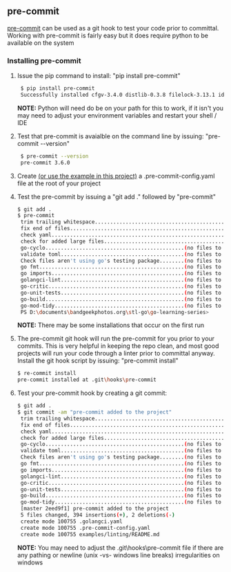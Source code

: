 ## pre-commit

[pre-commit](https://pre-commit.com/) can be used as a git hook to test your code prior to committal.  Working with pre-commit is fairly easy but it does require python to be available on the system

### Installing pre-commit

1. Issue the pip command to install: "pip install pre-commit"

   ```bash
    $ pip install pre-commit
    Successfully installed cfgv-3.4.0 distlib-0.3.8 filelock-3.13.1 identify-2.5.33 nodeenv-1.8.0 platformdirs-4.1.0 pre-commit-3.6.0 pyyaml-6.0.1 setuptools-69.0.3 virtualenv-20.25.0
    ```

    **NOTE:**
    Python will need do be on your path for this to work, if it isn't you may need to adjust your environment variables and restart your shell / IDE

2. Test that pre-commit is avaialble on the command line by issuing: "pre-commit --version"

   ```bash
    $ pre-commit --version
    pre-commit 3.6.0
    ```

3. Create [(or use the example in this project)](../../.pre-commit-config.yaml) a .pre-commit-config.yaml file at the root of your project
4. Test the pre-commit by issuing a "git add ." followed by "pre-commit"

   ```bash
   $ git add .
   $ pre-commit
    trim trailing whitespace.................................................Passed
    fix end of files.........................................................Passed
    check yaml...............................................................Passed
    check for added large files..............................................Passed
    go-cyclo.............................................(no files to check)Skipped
    validate toml........................................(no files to check)Skipped
    Check files aren't using go's testing package........(no files to check)Skipped
    go fmt...............................................(no files to check)Skipped
    go imports...........................................(no files to check)Skipped
    golangci-lint........................................(no files to check)Skipped
    go-critic............................................(no files to check)Skipped
    go-unit-tests........................................(no files to check)Skipped
    go-build.............................................(no files to check)Skipped
    go-mod-tidy..........................................(no files to check)Skipped
    PS D:\documents\bandgeekphotos.org\stl-go\go-learning-series>
   ```

    **NOTE:**
    There may be some installations that occur on the first run

5. The pre-commit git hook will run the pre-commit for you prior to your commits.  This is very helpful in keeping the repo clean, and most good projects will run your code through a linter prior to committal anyway.  Install the git hook script by issuing: "pre-commit install"

   ```bash
   $ re-commit install
   pre-commit installed at .git\hooks\pre-commit
   ```

6. Test your pre-commit hook by creating a git commit:

   ```bash
   $ git add .
   $ git commit -am "pre-commit added to the project"
    trim trailing whitespace.................................................Passed
    fix end of files.........................................................Passed
    check yaml...............................................................Passed
    check for added large files..............................................Passed
    go-cyclo.............................................(no files to check)Skipped
    validate toml........................................(no files to check)Skipped
    Check files aren't using go's testing package........(no files to check)Skipped
    go fmt...............................................(no files to check)Skipped
    go imports...........................................(no files to check)Skipped
    golangci-lint........................................(no files to check)Skipped
    go-critic............................................(no files to check)Skipped
    go-unit-tests........................................(no files to check)Skipped
    go-build.............................................(no files to check)Skipped
    go-mod-tidy..........................................(no files to check)Skipped
    [master 2eed9f1] pre-commit added to the project
    5 files changed, 394 insertions(+), 2 deletions(-)
    create mode 100755 .golangci.yaml
    create mode 100755 .pre-commit-config.yaml
    create mode 100755 examples/linting/README.md
   ```

   **NOTE:**
   You may need to adjust the .git\hooks\pre-commit file if there are any pathing or newline (unix -vs- windows line breaks) irregularities on windows
